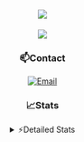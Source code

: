 <div align="center">

<h1 align="center">
  <a href="https://git.io/typing-svg">
    <img src="https://readme-typing-svg.herokuapp.com/?lines=Hello,+There!+👋;This+is+chicho.;CEO+on+Hely+Development....;&center=true&size=25">
  </a>
</h1>
  
<p align="center">
  <img src="https://lanyard.cnrad.dev/api/852683595378196480" />
</p>
  
### 📫Contact
  [![Email](https://img.shields.io/badge/Email-gastondalla@gmail.com-04619f?style=for-the-badge&logo=gmail&logoColor=white)](mailto:gastondalla@gmail.com)
</br>  

### 📈Stats
<details>
    <summary> ⚡Detailed Stats</summary>
    <br/>

<!--START_SECTION:waka-->
![Code Time](http://img.shields.io/badge/Code%20Time-104%20hrs%2013%20mins-blue)

![Profile Views](http://img.shields.io/badge/Profile%20Views-5-blue)

**🐱 My GitHub Data** 

> 📦 37.2 kB Used in GitHub's Storage 
 > 
> 🏆 6 Contributions in the Year 2023
 > 
> 🚫 Not Opted to Hire
 > 
> 📜 8 Public Repositories 
 > 
> 🔑 6 Private Repositories 
 > 
**I'm a Night 🦉** 

```text
🌞 Morning                14 commits          █░░░░░░░░░░░░░░░░░░░░░░░░   04.42 % 
🌆 Daytime                48 commits          ████░░░░░░░░░░░░░░░░░░░░░   15.14 % 
🌃 Evening                150 commits         ████████████░░░░░░░░░░░░░   47.32 % 
🌙 Night                  105 commits         ████████░░░░░░░░░░░░░░░░░   33.12 % 
```
📅 **I'm Most Productive on Tuesday** 

```text
Monday                   21 commits          ██░░░░░░░░░░░░░░░░░░░░░░░   06.62 % 
Tuesday                  66 commits          █████░░░░░░░░░░░░░░░░░░░░   20.82 % 
Wednesday                58 commits          █████░░░░░░░░░░░░░░░░░░░░   18.30 % 
Thursday                 32 commits          ███░░░░░░░░░░░░░░░░░░░░░░   10.09 % 
Friday                   43 commits          ███░░░░░░░░░░░░░░░░░░░░░░   13.56 % 
Saturday                 48 commits          ████░░░░░░░░░░░░░░░░░░░░░   15.14 % 
Sunday                   49 commits          ████░░░░░░░░░░░░░░░░░░░░░   15.46 % 
```


📊 **This Week I Spent My Time On** 

```text
🕑︎ Time Zone: America/Argentina/Buenos_Aires

💬 Programming Languages: 
HTML                     7 hrs 9 mins        ████████████░░░░░░░░░░░░░   48.89 % 
Python                   4 hrs 19 mins       ███████░░░░░░░░░░░░░░░░░░   29.54 % 
C#                       2 hrs 17 mins       ████░░░░░░░░░░░░░░░░░░░░░   15.60 % 
Other                    34 mins             █░░░░░░░░░░░░░░░░░░░░░░░░   03.97 % 
JavaScript               8 mins              ░░░░░░░░░░░░░░░░░░░░░░░░░   01.00 % 

🔥 Editors: 
VS Code                  11 hrs 38 mins      ████████████████████░░░░░   79.55 % 
Visual Studio            2 hrs 59 mins       █████░░░░░░░░░░░░░░░░░░░░   20.45 % 

🐱‍💻 Projects: 
Unknown Project          8 hrs 47 mins       ███████████████░░░░░░░░░░   60.08 % 
Valkyrie                 2 hrs 30 mins       ████░░░░░░░░░░░░░░░░░░░░░   17.11 % 
Coder                    1 hr 31 mins        ███░░░░░░░░░░░░░░░░░░░░░░   10.44 % 
CoderHouse               1 hr 11 mins        ██░░░░░░░░░░░░░░░░░░░░░░░   08.14 % 
Chicho SS Helper         29 mins             █░░░░░░░░░░░░░░░░░░░░░░░░   03.34 % 

💻 Operating System: 
Windows                  14 hrs 38 mins      █████████████████████████   100.00 % 
```

**I Mostly Code in JavaScript** 

```text
JavaScript               8 repos             ████████░░░░░░░░░░░░░░░░░   33.33 % 
CSS                      3 repos             ███░░░░░░░░░░░░░░░░░░░░░░   12.50 % 
Python                   2 repos             ██░░░░░░░░░░░░░░░░░░░░░░░   08.33 % 
C#                       1 repo              █░░░░░░░░░░░░░░░░░░░░░░░░   04.17 % 
Batchfile                1 repo              █░░░░░░░░░░░░░░░░░░░░░░░░   04.17 % 
```




 Last Updated on 20/05/2023 23:11:26 UTC
<!--END_SECTION:waka-->
</details>
